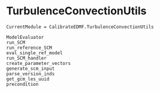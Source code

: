 # TurbulenceConvectionUtils

```@meta
CurrentModule = CalibrateEDMF.TurbulenceConvectionUtils
```

```@docs
ModelEvaluator
run_SCM
run_reference_SCM
eval_single_ref_model
run_SCM_handler
create_parameter_vectors
generate_scm_input
parse_version_inds
get_gcm_les_uuid
precondition
```
